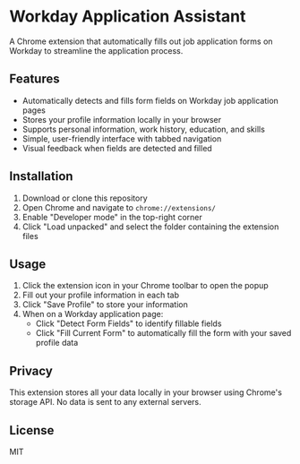 # Workday Application Assistant

A Chrome extension that automatically fills out job application forms on Workday to streamline the application process.

## Features

- Automatically detects and fills form fields on Workday job application pages
- Stores your profile information locally in your browser
- Supports personal information, work history, education, and skills
- Simple, user-friendly interface with tabbed navigation
- Visual feedback when fields are detected and filled

## Installation

1. Download or clone this repository
2. Open Chrome and navigate to `chrome://extensions/`
3. Enable "Developer mode" in the top-right corner
4. Click "Load unpacked" and select the folder containing the extension files

## Usage

1. Click the extension icon in your Chrome toolbar to open the popup
2. Fill out your profile information in each tab
3. Click "Save Profile" to store your information
4. When on a Workday application page:
   - Click "Detect Form Fields" to identify fillable fields
   - Click "Fill Current Form" to automatically fill the form with your saved profile data

## Privacy

This extension stores all your data locally in your browser using Chrome's storage API. No data is sent to any external servers.

## License

MIT